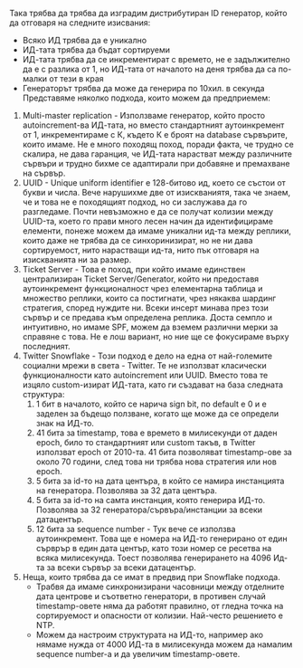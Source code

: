 Така трябва да трябва да изградим дистрибутиран ID генератор, който да отговаря на следните изисвания:
- Всяко ИД трябва да е уникално
- ИД-тата трябва да бъдат сортируеми
- ИД-тата трябва да се инкрементират с времето, не е задължително да е с разлика от 1, но ИД-тата от началото на деня трябва да са по-малки от тези в края
- Генераторът трябва да може да генерира по 10хил. в секунда
Представяме няколко подхода, които можем да предприемем:
1. Multi-master replication - Използваме генератор, който просто autoincrement-ва ИД-тата, но вместо стандартният аутоинкремент от 1, инкрементираме с К, където К е броят на database сървърите, които имаме. Не е много походящ поход, поради факта, че трудно се скалира, не дава гаранция, че ИД-тата нарастват между различните сървъри и трудно бихме се адаптирали при добавяне и премахване на сървър.
2. UUID - Unique uniform identifier е 128-битово ид, което се състои от букви и числа. Вече нарушихме две от изискваниятя, така че знаем, че и това не е походящият подход, но си заслужава да го разгледаме. Почти невъзможно е да се получат колизии между UUID-та, което го прави много лесен начин да идентифицираме елементи, понеже можем да имаме уникални ид-та между реплики, които даже не трябва да се синхоринизират, но не ни дава сортируемост, нито нарастващи ид-та, нито пък отговаря на изискванията ни за размер.
3. Ticket Server - Това е поход, при който имаме единствен централизиран Ticket Server/Generator, който ни предоставя аутоинкремент функционалност чрез елементарна таблица и множество реплики, които са постигнати, чрез някаква шардинг стратегия, според нуждите ни. Всеки инсерт минава през този сървър и се предава към определена реплика. Доста семпло и интуитивно, но имаме SPF, можем да вземем различни мерки за справяне с това. Не е лош вариант, но ние ще се фокусираме върху последният.
4. Twitter Snowflake - Този подход е дело на една от най-големите социални мрежи в света - Twitter. Те не използват класически функционалности като autoincrement или UUID. Вместо това те изцяло custom-изират ИД-тата, като ги създават на база следната структура:
	1. 1 бит в началото, който се нарича sign bit, по default e 0 и е заделен за бъдещо ползване, когато ще може да се определи знак на ИД-то.
	2. 41 бита за timestamp, това е времето в милисекунди от даден epoch, било то стандартният или custom такъв, в Twitter използват epoch oт 2010-та. 41 бита позволяват timestamp-ове за около 70 години, след това ни трябва нова стратегия или нов epoch.
	3. 5 бита за id-то на дата центъра, в който се намира инстанцията на генератора. Позволява за 32 дата центъра.
	4. 5 бита за id-то на самта инстанция, която генерира ИД-то. Позволява за 32 генератора/сървъра/инстанции за всеки датацентър.
	5. 12 бита за sequence number - Тук вече се използва аутоинкремент. Това ще е номера на ИД-то генерирано от един сърврър в един дата център, като този номер се ресетва на всяка милисекунда. Тоест позволява генерирането на 4096 Ид-та за всеки сървър за всеки датацентър.
5. Неща, които трябва да се имат в предвид при Snowflake подхода.
	- Трабвя да имаме синхронизирани часовници между отделните дата центрове и съответно генератори, в противен случай timestamp-овете няма да работят правилно, от гледна точка на сортируемост и опасности от колизии. Най-често решението е NTP.
	- Можем да настроим структурата на ИД-то, например ако нямаме нужда от 4000 ИД-та в милисекунда можем да намалим sequence number-a и да увеличим timestamp-овете.
